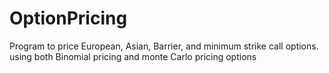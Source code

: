 # OptionPricing
Program to price European, Asian, Barrier, and minimum strike call options. using both Binomial pricing and monte Carlo pricing options
